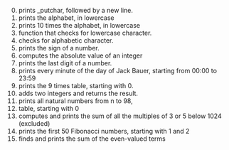 0. prints _putchar, followed by a new line.
1. prints the alphabet, in lowercase
2. prints 10 times the alphabet, in lowercase
3. function that checks for lowercase character.
4. checks for alphabetic character.
5. prints the sign of a number.
6. computes the absolute value of an integer
7. prints the last digit of a number.
8. prints every minute of the day of Jack Bauer, starting from 00:00 to 23:59
9. prints the 9 times table, starting with 0.
10. adds two integers and returns the result.
11. prints all natural numbers from n to 98,
100.   table, starting with 0
101. computes and prints the sum of all the multiples of 3 or 5 below 1024 (excluded)
102. prints the first 50 Fibonacci numbers, starting with 1 and 2
103. finds and prints the sum of the even-valued terms
